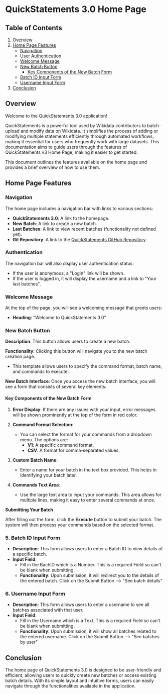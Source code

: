 # QuickStatements 3.0 Home Page 

## Table of Contents

1. [Overview](#overview)
2. [Home Page Features](#home-page-features)
   - [Navigation](#navigation)
   - [User Authentication](#user-authentication)
   - [Welcome Message](#welcome-message)
   - [New Batch Button](#new-batch-button)
     - [Key Components of the New Batch Form](#key-components-of-the-new-batch-form)
   - [Batch ID Input Form](#batch-id-input-form)
   - [Username Input Form](#username-input-form)
3. [Conclusion](#conclusion)

## Overview
Welcome to the QuickStatements 3.0 application! 

QuickStatements is a powerful tool used by Wikidata contributors to batch-upload and modify data on Wikidata. It simplifies the process of adding or modifying multiple statements efficiently through automated workflows, making it essential for users who frequently work with large datasets. This documentation aims to guide users through the features of QuickStatements v3 Home Page, making it easier to get started.

This document outlines the features available on the home page and provides a brief overview of how to use them.

## Home Page Features

### Navigation
The home page includes a navigation bar with links to various sections:
- **QuickStatements 3.0**: A link to the homepage.
- **New Batch**: A link to create a new batch.
- **Last Batches**: A link to view recent batches (functionality not defined yet).
- **Git Repository**: A link to the [QuickStatements GitHub Repository](https://github.com/WikiMovimentoBrasil/quickstatements3).

### Authentication
The navigation bar will also display user authentication status:
- If the user is anonymous, a "Login" link will be shown.
- If the user is logged in, it will display the username and a link to "Your last batches".

### Welcome Message
At the top of the page, you will see a welcoming message that greets users:
- **Heading**: "Welcome to QuickStatements 3.0"

### New Batch Button

**Description**: 
This button allows users to create a new batch.

**Functionality**: 
Clicking this button will navigate you to the new batch creation page. 
- This template allows users to specify the command format, batch name, and commands to execute.

**New Batch Interface**:
Once you access the new batch interface, you will see a form that consists of several key elements:

#### Key Components of the New Batch Form

1. **Error Display**: If there are any issues with your input, error messages will be shown prominently at the top of the form in red color.

2. **Command Format Selection**: 
   - You can select the format for your commands from a dropdown menu. The options are:
     - **V1**: A specific command format.
     - **CSV**: A format for comma-separated values.

3. **Custom Batch Name**: 
   - Enter a name for your batch in the text box provided. This helps in identifying your batch later.

4. **Commands Text Area**: 
   - Use the large text area to input your commands. This area allows for multiple lines, making it easy to enter several commands at once.

**Submitting Your Batch**

After filling out the form, click the **Execute** button to submit your batch. 
The system will then process your commands based on the selected format.

### 5. **Batch ID Input Form**
- **Description**: This form allows users to enter a Batch ID to view details of a specific batch.
- **Input Field**:
  - Fill in the BachID which is a Number. This is a required Field so can't be blank when submitting.
  - **Functionality**: Upon submission, it will redirect you to the details of the entered batch. Click on the Submit Button --> "See batch details"

### 6. **Username Input Form**
- **Description**: This form allows users to enter a username to see all batches associated with that user.
- **Input Field**:
  - Fill in the Username which is a Text. This is a required Field so can't be blank when submitting.
  - **Functionality**: Upon submission, it will show all batches related to the entered username. Click on the Submit Button --> "See batches by user"

## Conclusion
The home page of QuickStatements 3.0 is designed to be user-friendly and efficient, allowing users to quickly create new batches or access existing batch details. With its simple layout and intuitive forms, users can easily navigate through the functionalities available in the application.
